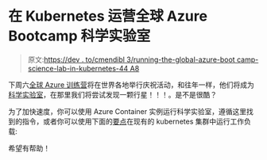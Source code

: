 # 在 Kubernetes 运营全球 Azure Bootcamp 科学实验室

> 原文:[https://dev . to/cmendibl 3/running-the-global-azure-boot camp-science-lab-in-kubernetes-44 A8](https://dev.to/cmendibl3/running-the-global-azure-bootcamp-science-lab-in-kubernetes-44a8)

下周六[全球 Azure 训练营](https://global.azurebootcamp.net)将在世界各地举行庆祝活动，和往年一样，他们将成为[科学实验室](https://global.azurebootcamp.net/global-azure-science-lab-2019/)，在那里我们将尝试发现一颗行星！！！。是不是很酷？

为了加快速度，你可以使用 Azure Container 实例运行科学实验室，遵循这里找到的指令，或者你可以使用下面的[要点](https://gist.github.com/cmendible/8ce226b5996c92a020fe1761ff7325aa)在现有的 kubernetes 集群中运行工作负载:

希望有帮助！